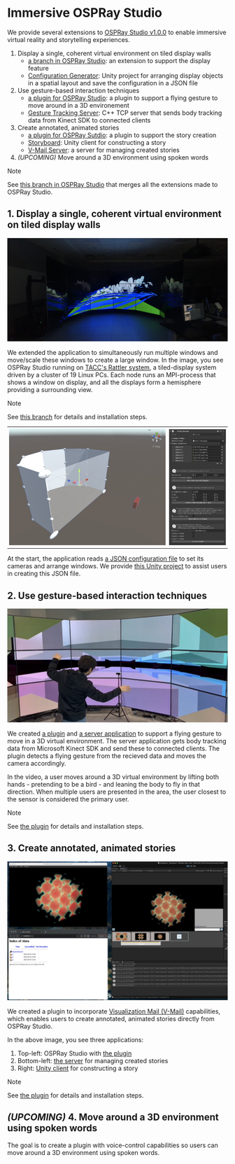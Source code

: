 # Immersive OSPRay Studio
We provide several extensions to [OSPRay Studio v1.0.0](https://github.com/RenderKit/ospray-studio/releases/tag/v1.0.0) to enable immersive virtual reality and storytelling experiences.

1. Display a single, coherent virtual environment on tiled display walls
   * [a branch in OSPRay Studio](https://github.com/JungWhoNam/ospray_studio/tree/jungwho.nam-feature-multidisplays): an extension to support the display feature
   * [Configuration Generator](https://github.com/JungWhoNam/ConfigurationGenerator): Unity project for arranging display objects in a spatial layout and save the configuration in a JSON file
2. Use gesture-based interaction techniques
   * [a plugin for OSPRay Studio](https://github.com/JungWhoNam/ospray_studio/tree/jungwho.nam-feature-plugin-gesture): a plugin to support a flying gesture to move around in a 3D environement
   * [Gesture Tracking Server](https://github.com/JungWhoNam/GestureTrackingServer): C++ TCP server that sends body tracking data from Kinect SDK to connected clients
3. Create annotated, animated stories
   * [a plugin for OSPRay Sutdio](https://github.com/JungWhoNam/ospray_studio/tree/jungwho.nam-feature-plugin-storyboard): a plugin to support the story creation
   * [Storyboard](https://github.com/JungWhoNam/Storyboard): Unity client for constructing a story
   * [V-Mail Server](https://github.com/JungWhoNam/VisualizationMailServer): a server for managing created stories
4. *(UPCOMING)* Move around a 3D environment using spoken words 

> [!NOTE]
> See [this branch in OSPRay Studio](https://github.com/JungWhoNam/ospray_studio/tree/jungwho.nam-feature-immersive-latest) that merges all the extensions made to OSPRay Studio.


## 1. Display a single, coherent virtual environment on tiled display walls
![TACC Rattler](rattler.png)

We extended the application to simultaneously run multiple windows and move/scale these windows to create a large window. In the image, you see OSPRay Studio running on [TACC's Rattler system](https://www.tacc.utexas.edu/systems/rattler/), a tiled-display system driven by a cluster of 19 Linux PCs. Each node runs an MPI-process that shows a window on display, and all the displays form a hemisphere providing a surrounding view.

> [!NOTE]  
See [this branch](https://github.com/JungWhoNam/ospray_studio/tree/jungwho.nam-feature-multidisplays) for details and installation steps.

<div id="image-table">
    <table>
	    <tr>
    	    <td style="padding:4px">
        	    <img src="Config%20Generator%20-%203D.png" width="800"/>
      	    </td>
            <td style="padding:4px">
            	<img src="Config%20Generator%20-%20set%20up.png" width="290"/>
            </td>
        </tr>
    </table>
</div>

At the start, the application reads [a JSON configuration file](https://github.com/JungWhoNam/ospray_studio/tree/jungwho.nam-feature-multidisplays?tab=readme-ov-file#support-other-display-settings) to set its cameras and arrange windows. We provide [this Unity project](https://github.com/JungWhoNam/ConfigurationGenerator) to assist users in creating this JSON file.


## 2. Use gesture-based interaction techniques
[![](demo%20-%20rattler.png)](demo%20-%20rattler.MOV)

We created [a plugin](https://github.com/jungwhonam/ospray_studio/tree/jungwho.nam-feature-plugin-gesture/plugins/gesture_plugin) and [a server application](https://github.com/jungwhonam/GestureTrackingServer) to support a flying gesture to move in a 3D virtual environment. The server application gets body tracking data from Microsoft Kinect SDK and send these to connected clients. The plugin detects a flying gesture from the recieved data and moves the camera accordingly. 

In the video, a user moves around a 3D virtual environment by lifting both hands - pretending to be a bird - and leaning the body to fly in that direction. When multiple users are presented in the area, the user closest to the sensor is considered the primary user.

> [!NOTE]  
See [the plugin](https://github.com/jungwhonam/ospray_studio/tree/jungwho.nam-feature-plugin-gesture/plugins/gesture_plugin) for details and installation steps.


## 3. Create annotated, animated stories
![storyboard](storyboard.png)

We created a plugin to incorporate [Visualization Mail (V-Mail)](https://github.com/JungWhoNam/VisualizationMail) capabilities, which enables users to create annotated, animated stories directly from OSPRay Studio.

In the above image, you see three applications:
1. Top-left: OSPRay Studio with [the plugin](https://github.com/JungWhoNam/ospray_studio/tree/jungwho.nam-feature-plugin-storyboard/plugins/storyboard_plugin)
2. Bottom-left: [the server](https://github.com/JungWhoNam/VisualizationMailServer) for managing created stories
3. Right: [Unity client](https://github.com/JungWhoNam/Storyboard) for constructing a story

> [!NOTE]  
See [the plugin](https://github.com/JungWhoNam/ospray_studio/tree/jungwho.nam-feature-plugin-storyboard/plugins/storyboard_plugin) for details and installation steps.


## *(UPCOMING)* 4. Move around a 3D environment using spoken words
The goal is to create a plugin with voice-control capabilities so users can move around a 3D environment using spoken words.